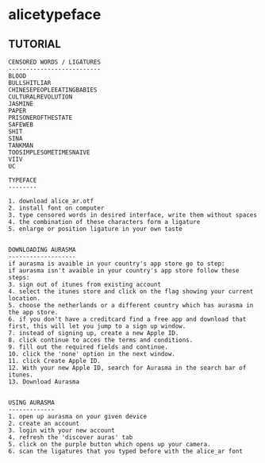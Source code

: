 # alicetypeface

TUTORIAL
--------

	CENSORED WORDS / LIGATURES
	--------------------------
	BLOOD
	BULLSHITLIAR
	CHINESEPEOPLEEATINGBABIES
	CULTURALREVOLUTION
	JASMINE
	PAPER
	PRISONEROFTHESTATE
	SAFEWEB
	SHIT
	SINA
	TANKMAN
	TOOSIMPLESOMETIMESNAIVE
	VIIV
	UC

	TYPEFACE
	--------

	1. download alice_ar.otf
	2. install font on computer
	3. type censored words in desired interface, write them without spaces
	4. the combination of these characters form a ligature
	5. enlarge or position ligature in your own taste


	DOWNLOADING AURASMA
	-------------------
	if aurasma is avaible in your country's app store go to step: 
	if aurasma isn't avaible in your country's app store follow these steps:
	3. sign out of itunes from existing account
	4. select the itunes store and click on the flag showing your current location.
	5. choose the netherlands or a different country which has aurasma in the app store.
	6. if you don't have a creditcard find a free app and download that first, this will let you jump to a sign up window.
	7. instead of signing up, create a new Apple ID.
	8. click continue to acces the terms and conditions. 
	9. fill out the required fields and continue.
	10. click the 'none' option in the next window.
	11. click Create Apple ID.
	12. With your new Apple ID, search for Aurasma in the search bar of itunes.
	13. Download Aurasma


	USING AURASMA
	-------------
	1. open up aurasma on your given device
	2. create an account
	3. login with your new account
	4. refresh the 'discover auras' tab
	5. click on the purple button which opens up your camera.
	6. scan the ligatures that you typed before with the alice_ar font